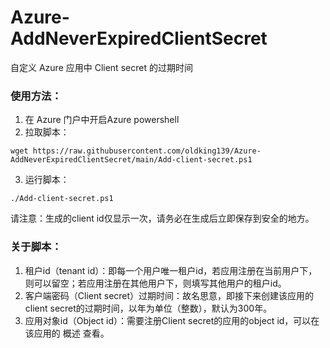 # Azure-AddNeverExpiredClientSecret
自定义 Azure 应用中 Client secret 的过期时间

### 使用方法：
1) 在 Azure 门户中开启Azure powershell
2) 拉取脚本：
```
wget https://raw.githubusercontent.com/oldking139/Azure-AddNeverExpiredClientSecret/main/Add-client-secret.ps1
```
3) 运行脚本：
```
./Add-client-secret.ps1
```
请注意：生成的client id仅显示一次，请务必在生成后立即保存到安全的地方。

### 关于脚本：
1) 租户id（tenant id）：即每一个用户唯一租户id，若应用注册在当前用户下，则可以留空；若应用注册在其他用户下，则填写其他用户的租户id。
2) 客户端密码（Client secret）过期时间：故名思意，即接下来创建该应用的client secret的过期时间，以年为单位（整数），默认为300年。
3) 应用对象id（Object id）：需要注册Client secret的应用的object id，可以在该应用的 概述 查看。
